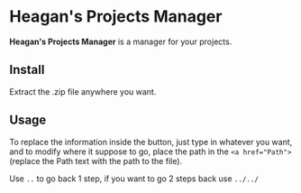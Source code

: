 # Heagan's Projects Manager



**Heagan's Projects Manager** is a manager for your projects.



## Install



Extract the .zip file anywhere you want.



## Usage



To replace the information inside the button, just type in whatever you want, and to modify where it suppose to go, place the path in the ```<a href="Path">``` (replace the Path text with the path to the file).



Use ```..``` to go back 1 step, if you want to go 2 steps back use ```../../```